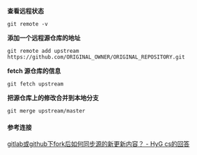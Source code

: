 
**查看远程状态**
```shell
git remote -v
```


**添加一个远程源仓库的地址**
```shell
git remote add upstream https://github.com/ORIGINAL_OWNER/ORIGINAL_REPOSITORY.git
```

**fetch 源仓库的信息**
```shell
git fetch upstream
```

**把源仓库上的修改合并到本地分支**
```shell
git merge upstream/master
```


#### 参考连接
[gitlab或github下fork后如何同步源的新更新内容？ - HyG cs的回答](https://www.zhihu.com/question/28676261/answer/44606041)

